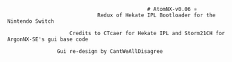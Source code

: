                                                  ﻿# AtomNX-v0.06 ⚛
                                 Redux of Hekate IPL Bootloader for the Nintendo Switch

                        Credits to CTcaer for Hekate IPL and Storm21CH for ArgonNX-SE's gui base code

					Gui re-design by CantWeAllDisagree
							
					
